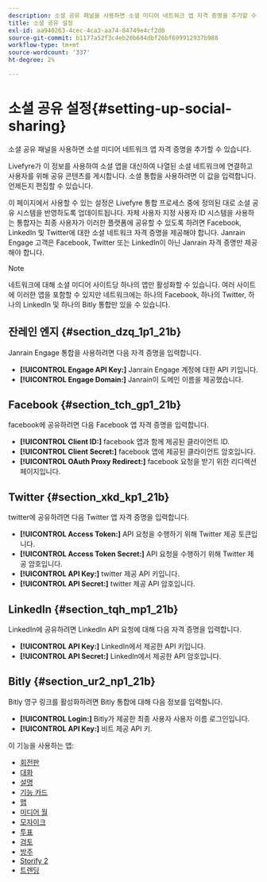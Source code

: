 ```yaml
---
description: 소셜 공유 패널을 사용하면 소셜 미디어 네트워크 앱 자격 증명을 추가할 수 있습니다.
title: 소셜 공유 설정
exl-id: aa940263-4cec-4ca3-aa74-84749e4cf2d0
source-git-commit: b1177a52f3c4eb20b684dbf26bf699912937b988
workflow-type: tm+mt
source-wordcount: '337'
ht-degree: 2%

---
```


# 소셜 공유 설정{#setting-up-social-sharing}

소셜 공유 패널을 사용하면 소셜 미디어 네트워크 앱 자격 증명을 추가할 수 있습니다.

Livefyre가 이 정보를 사용하여 소셜 앱을 대신하여 나열된 소셜 네트워크에 연결하고 사용자를 위해 공유 콘텐츠를 게시합니다. 소셜 통합을 사용하려면 이 값을 입력합니다. 언제든지 편집할 수 있습니다.

이 페이지에서 사용할 수 있는 설정은 Livefyre 통합 프로세스 중에 정의된 대로 소셜 공유 시스템을 반영하도록 업데이트됩니다. 자체 사용자 지정 사용자 ID 시스템을 사용하는 통합자는 최종 사용자가 이러한 플랫폼에 공유할 수 있도록 하려면 Facebook, LinkedIn 및 Twitter에 대한 소셜 네트워크 자격 증명을 제공해야 합니다. Janrain Engage 고객은 Facebook, Twitter 또는 LinkedIn이 아닌 Janrain 자격 증명만 제공해야 합니다.

>[!NOTE]
>
>네트워크에 대해 소셜 미디어 사이트당 하나의 앱만 활성화할 수 있습니다. 여러 사이트에 이러한 앱을 포함할 수 있지만 네트워크에는 하나의 Facebook, 하나의 Twitter, 하나의 LinkedIn 및 하나의 Bitly 통합만 있을 수 있습니다.

## 잔레인 엔지 {#section_dzq_1p1_21b}

Janrain Engage 통합을 사용하려면 다음 자격 증명을 입력합니다.

* **[!UICONTROL Engage API Key:]** Janrain Engage 계정에 대한 API 키입니다.
* **[!UICONTROL Engage Domain:]** Janrain이 도메인 이름을 제공했습니다.

## Facebook {#section_tch_gp1_21b}

facebook에 공유하려면 다음 Facebook 앱 자격 증명을 입력합니다.

* **[!UICONTROL Client ID:]** facebook 앱과 함께 제공된 클라이언트 ID.
* **[!UICONTROL Client Secret:]** facebook 앱에 제공된 클라이언트 암호입니다.
* **[!UICONTROL OAuth Proxy Redirect:]** facebook 요청을 받기 위한 리디렉션 페이지입니다.

## Twitter {#section_xkd_kp1_21b}

twitter에 공유하려면 다음 Twitter 앱 자격 증명을 입력합니다.

* **[!UICONTROL Access Token:]** API 요청을 수행하기 위해 Twitter 제공 토큰입니다.
* **[!UICONTROL Access Token Secret:]** API 요청을 수행하기 위해 Twitter 제공 암호입니다.
* **[!UICONTROL API Key:]** twitter 제공 API 키입니다.
* **[!UICONTROL API Secret:]** twitter 제공 API 암호입니다.

## LinkedIn {#section_tqh_mp1_21b}

LinkedIn에 공유하려면 LinkedIn API 요청에 대해 다음 자격 증명을 입력합니다.

* **[!UICONTROL API Key:]** LinkedIn에서 제공한 API 키입니다.
* **[!UICONTROL API Secret:]** LinkedIn에서 제공한 API 암호입니다.

## Bitly {#section_ur2_np1_21b}

Bitly 영구 링크를 활성화하려면 Bitly 통합에 대해 다음 정보를 입력합니다.

* **[!UICONTROL Login:]** Bitly가 제공한 최종 사용자 사용자 이름 로그인입니다.
* **[!UICONTROL API Key:]** 비트 제공 API 키.

이 기능을 사용하는 앱:

* [회전판](/help/using/c-about-apps/c-carousel-app/c-carousel-app.md#c_carousel_app)
* [대화](/help/using/c-about-apps/c-chat-app/c-chat-app.md#c_chat_app)
* [설명](/help/using/c-about-apps/c-comments/c-comments.md)
* [기능 카드](/help/using/c-about-apps/c-feature-card-app/c-feature-card-app.md#c_feature_card_app)
* [맵](/help/using/c-about-apps/c-map-app/c-map-app.md#c_map_app)
* [미디어 월](/help/using/c-about-apps/c-media-wall-app/c-media-wall-app.md#c_media_wall_app)
* [모자이크](/help/using/c-about-apps/c-mosaic-app/c-mosaic-app.md#c_mosaic_app)
* [투표](/help/using/c-about-apps/c-polls-app/c-polls-app.md#c_polls_app)
* [검토](/help/using/c-about-apps/c-reviews-app/c-reviews-app.md#c_reviews_app)
* [방주](/help/using/c-about-apps/c-sidenotes-app/c-sidenotes-app.md#c_sidenotes_app)
* [Storify 2](/help/using/c-about-apps/c-storify2/c-storify2.md#c_storify2)
* [트렌딩](/help/using/c-about-apps/c-trending-app/c-trending-app.md#c_trending_app)
